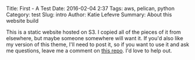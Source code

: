 Title: First - A Test
Date: 2016-02-04 2:37
Tags: aws, pelican, python
Category: test
Slug: intro
Author: Katie Lefevre
Summary: About this website build


This is a static website hosted on S3. I copied all of the pieces of it from elsewhere, but maybe someone somewhere will want it. If you'd also like my version of this theme, I'll need to post it, so if you want to use it and ask me questions, leave me a comment on [this repo](https://github.com/ktel1218/website). I'd love to help out.
